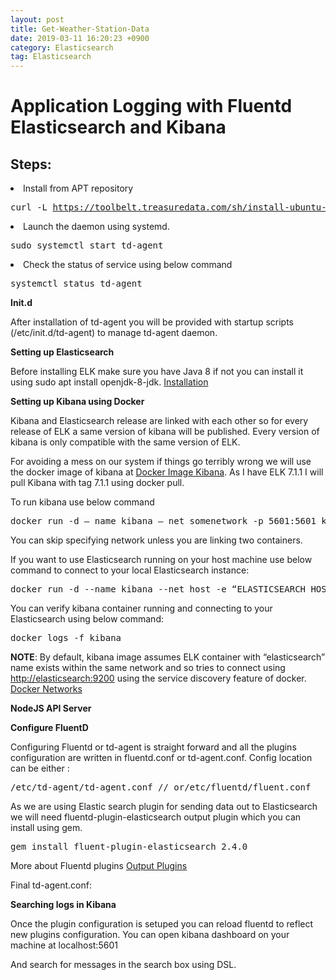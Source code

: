 ```yaml
---
layout: post
title: Get-Weather-Station-Data
date: 2019-03-11 16:20:23 +0900
category: Elasticsearch
tag: Elasticsearch
---
```



<h1 class="pw-post-title ig ih ii bn ij ik il im in io ip iq ir is it iu iv iw ix iy iz ja jb jc jd je gj" id="30fc">Application Logging with Fluentd Elasticsearch and Kibana</h1>


<h2 class="lw ju ii bn jv lx ly lz jz ma mb mc kd lc md me kh lg mf mg kl lk mh mi kp mj gj" id="0c5c">Steps:</h2>
<li class="mk ml ii kt b ku kv ky kz lc mm lg mn lk mo lo mp mq mr ms gj" id="d9e9">Install from APT repository</li>
<pre class="mt mu mv mw ga mx bt my"><span class="gj lw ju ii mz b do na nb l nc" id="2810">curl -L <a class="au lv" href="https://toolbelt.treasuredata.com/sh/install-ubuntu-bionic-td-agent3.sh" rel="noopener ugc nofollow" target="_blank">https://toolbelt.treasuredata.com/sh/install-ubuntu-bionic-td-agent3.sh</a> | sh<br/></span></pre>
<li class="mk ml ii kt b ku lp ky lq lc nd lg ne lk nf lo mp mq mr ms gj" id="6d5b">Launch the daemon using systemd.</li>
<pre class="mt mu mv mw ga mx bt my"><span class="gj lw ju ii mz b do na nb l nc" id="3a71">sudo systemctl start td-agent</span></pre>
<li class="mk ml ii kt b ku lp ky lq lc nd lg ne lk nf lo mp mq mr ms gj" id="68a7">Check the status of service using below command</li>
<pre class="mt mu mv mw ga mx bt my"><span class="gj lw ju ii mz b do na nb l nc" id="cdb7">systemctl status td-agent</span></pre>
<p class="pw-post-body-paragraph kr ks ii kt b ku lp kw kx ky lq la lb lc lr le lf lg ls li lj lk lt lm ln lo ib gj" id="30c4"><strong class="kt ij">Init.d</strong></p>
<p class="pw-post-body-paragraph kr ks ii kt b ku lp kw kx ky lq la lb lc lr le lf lg ls li lj lk lt lm ln lo ib gj" id="f98d">After installation of td-agent you will be provided with startup scripts (/etc/init.d/td-agent) to manage td-agent daemon.</p>
<p class="pw-post-body-paragraph kr ks ii kt b ku lp kw kx ky lq la lb lc lr le lf lg ls li lj lk lt lm ln lo ib gj" id="d7db"><strong class="kt ij">Setting up Elasticsearch</strong></p>
<p class="pw-post-body-paragraph kr ks ii kt b ku lp kw kx ky lq la lb lc lr le lf lg ls li lj lk lt lm ln lo ib gj" id="4750">Before installing ELK make sure you have Java 8 if not you can install it using sudo apt install openjdk-8-jdk. <a class="au lv" href="https://www.elastic.co/guide/en/elasticsearch/reference/current/deb.html" rel="noopener ugc nofollow" target="_blank">Installation</a></p>
<p class="pw-post-body-paragraph kr ks ii kt b ku lp kw kx ky lq la lb lc lr le lf lg ls li lj lk lt lm ln lo ib gj" id="7d41"><strong class="kt ij">Setting up Kibana using Docker</strong></p>
<p class="pw-post-body-paragraph kr ks ii kt b ku lp kw kx ky lq la lb lc lr le lf lg ls li lj lk lt lm ln lo ib gj" id="a823">Kibana and Elasticsearch release are linked with each other so for every release of ELK a same version of kibana will be published. Every version of kibana is only compatible with the same version of ELK.</p>
<p class="pw-post-body-paragraph kr ks ii kt b ku lp kw kx ky lq la lb lc lr le lf lg ls li lj lk lt lm ln lo ib gj" id="bd56">For avoiding a mess on our system if things go terribly wrong we will use the docker image of kibana at <a class="au lv" href="https://hub.docker.com/_/kibana" rel="noopener ugc nofollow" target="_blank">Docker Image Kibana</a>. As I have ELK 7.1.1 I will pull Kibana with tag 7.1.1 using docker pull.</p>
<p class="pw-post-body-paragraph kr ks ii kt b ku lp kw kx ky lq la lb lc lr le lf lg ls li lj lk lt lm ln lo ib gj" id="530a">To run kibana use below command</p>
<pre class="mt mu mv mw ga mx bt my"><span class="gj lw ju ii mz b do na nb l nc" id="dbfa">docker run -d — name kibana — net somenetwork -p 5601:5601 kibana:7.1.1</span></pre>
<p class="pw-post-body-paragraph kr ks ii kt b ku lp kw kx ky lq la lb lc lr le lf lg ls li lj lk lt lm ln lo ib gj" id="1d6c">You can skip specifying network unless you are linking two containers.</p>
<p class="pw-post-body-paragraph kr ks ii kt b ku lp kw kx ky lq la lb lc lr le lf lg ls li lj lk lt lm ln lo ib gj" id="5f11">If you want to use Elasticsearch running on your host machine use below command to connect to your local Elasticsearch instance:</p>
<pre class="mt mu mv mw ga mx bt my"><span class="gj lw ju ii mz b do na nb l nc" id="4162">docker run -d --name kibana --net host -e “ELASTICSEARCH_HOSTS=http://localhost:9200” kibana:7.1.1</span></pre>
<p class="pw-post-body-paragraph kr ks ii kt b ku lp kw kx ky lq la lb lc lr le lf lg ls li lj lk lt lm ln lo ib gj" id="45ef">You can verify kibana container running and connecting to your Elasticsearch using below command:</p>
<pre class="mt mu mv mw ga mx bt my"><span class="gj lw ju ii mz b do na nb l nc" id="fe37">docker logs -f kibana</span></pre>
<p class="pw-post-body-paragraph kr ks ii kt b ku lp kw kx ky lq la lb lc lr le lf lg ls li lj lk lt lm ln lo ib gj" id="45bd"><strong class="kt ij">NOTE</strong>: By default, kibana image assumes ELK container with “elasticsearch” name exists within the same network and so tries to connect using <a class="au lv" href="http://elasticsearch:9200" rel="noopener ugc nofollow" target="_blank">http://elasticsearch:9200</a> using the service discovery feature of docker. <a class="au lv" href="https://docs.docker.com/network/" rel="noopener ugc nofollow" target="_blank">Docker Networks</a></p>
<p class="pw-post-body-paragraph kr ks ii kt b ku lp kw kx ky lq la lb lc lr le lf lg ls li lj lk lt lm ln lo ib gj" id="c70b"><strong class="kt ij">NodeJS API Server</strong></p>
<p class="pw-post-body-paragraph kr ks ii kt b ku lp kw kx ky lq la lb lc lr le lf lg ls li lj lk lt lm ln lo ib gj" id="1c4b"><strong class="kt ij">Configure FluentD</strong></p>
<p class="pw-post-body-paragraph kr ks ii kt b ku lp kw kx ky lq la lb lc lr le lf lg ls li lj lk lt lm ln lo ib gj" id="5937">Configuring Fluentd or td-agent is straight forward and all the plugins configuration are written in fluentd.conf or td-agent.conf. Config location can be either :</p>
<pre class="mt mu mv mw ga mx bt my"><span class="gj lw ju ii mz b do na nb l nc" id="9cdc">/etc/td-agent/td-agent.conf </span><span class="gj lw ju ii mz b do nj nk nl nm nn nb l nc" id="b514">// or</span><span class="gj lw ju ii mz b do nj nk nl nm nn nb l nc" id="41ab">/etc/fluentd/fluent.conf</span></pre>
<p class="pw-post-body-paragraph kr ks ii kt b ku lp kw kx ky lq la lb lc lr le lf lg ls li lj lk lt lm ln lo ib gj" id="cf26">As we are using Elastic search plugin for sending data out to Elasticsearch we will need fluentd-plugin-elasticsearch output plugin which you can install using gem.</p>
<pre class="mt mu mv mw ga mx bt my"><span class="gj lw ju ii mz b do na nb l nc" id="73d4">gem install fluent-plugin-elasticsearch 2.4.0</span></pre>
<p class="pw-post-body-paragraph kr ks ii kt b ku lp kw kx ky lq la lb lc lr le lf lg ls li lj lk lt lm ln lo ib gj" id="df09">More about Fluentd plugins <a class="au lv" href="https://docs.fluentd.org/output" rel="noopener ugc nofollow" target="_blank">Output Plugins</a></p>
<p class="pw-post-body-paragraph kr ks ii kt b ku lp kw kx ky lq la lb lc lr le lf lg ls li lj lk lt lm ln lo ib gj" id="4deb">Final td-agent.conf:</p>
<p class="pw-post-body-paragraph kr ks ii kt b ku lp kw kx ky lq la lb lc lr le lf lg ls li lj lk lt lm ln lo ib gj" id="67c2"><strong class="kt ij">Searching logs in Kibana</strong></p>
<p class="pw-post-body-paragraph kr ks ii kt b ku lp kw kx ky lq la lb lc lr le lf lg ls li lj lk lt lm ln lo ib gj" id="da45">Once the plugin configuration is setuped you can reload fluentd to reflect new plugins configuration. You can open kibana dashboard on your machine at localhost:5601</p>
<p class="pw-post-body-paragraph kr ks ii kt b ku lp kw kx ky lq la lb lc lr le lf lg ls li lj lk lt lm ln lo ib gj" id="6444">And search for messages in the search box using DSL.</p>

